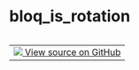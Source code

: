 # bloq_is_rotation


<table class="tfo-notebook-buttons tfo-api nocontent" align="left">
<td>
  <a target="_blank" href="https://github.com/quantumlib/Qualtran/blob/main/qualtran/resource_counting/classify_bloqs.py#L126-L129">
    <img src="https://www.tensorflow.org/images/GitHub-Mark-32px.png" />
    View source on GitHub
  </a>
</td>
</table>






<pre class="devsite-click-to-copy prettyprint lang-py tfo-signature-link">
<code>qualtran.resource_counting.classify_bloqs.bloq_is_rotation(
    b: <a href="../../../qualtran/Bloq.html"><code>qualtran.Bloq</code></a>
)
</code></pre>



<!-- Placeholder for "Used in" -->
